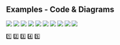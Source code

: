 ## Examples - Code & Diagrams




<p>
<img src="https://github.com/marcinsaj/FlipDisc/blob/main/extras/arduino-7-seg-flip-disc-psps-module.png">    
<img src="https://github.com/marcinsaj/FlipDisc/blob/main/extras/arduino-2x7-seg-flip-disc-psps-module.png">    
<img src="https://github.com/marcinsaj/FlipDisc/blob/main/extras/arduino-2x7-seg-3dots-flip-disc-psps-module.png">   
<img src="https://github.com/marcinsaj/FlipDisc/blob/main/extras/arduino-4x7-seg-3dots-flip-disc-psps-module.png">    
<img src="https://github.com/marcinsaj/FlipDisc/blob/main/extras/arduino-6x7-seg-2x3dots-flip-disc-psps-module.png">    
<img src="https://github.com/marcinsaj/FlipDisc/blob/main/extras/arduino-2dots-flip-disc-psps-module.png">    
<img src="https://github.com/marcinsaj/FlipDisc/blob/main/extras/arduino-3dots-flip-disc-psps-module.png">    
<img src="https://github.com/marcinsaj/FlipDisc/blob/main/extras/arduino-1x3-flip-disc-psps-module.png">    
<img src="https://github.com/marcinsaj/FlipDisc/blob/main/extras/arduino-1x7-flip-disc-psps-module.png">    
<img src="https://github.com/marcinsaj/FlipDisc/blob/main/extras/arduino-6x7-seg-flip-disc-psps-module.png">    
</p>

:one:
:two:
:three:
:four:
:five:
